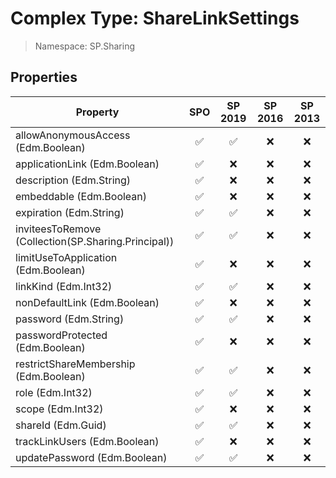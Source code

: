 # Complex Type: ShareLinkSettings

> Namespace: SP.Sharing

## Properties

Property | SPO | SP 2019 | SP 2016 | SP 2013
----------|:---:|:-------:|:-------:|:-------:
allowAnonymousAccess (Edm.Boolean) | ✅ | ✅ | ❌ | ❌
applicationLink (Edm.Boolean) | ✅ | ❌ | ❌ | ❌
description (Edm.String) | ✅ | ❌ | ❌ | ❌
embeddable (Edm.Boolean) | ✅ | ❌ | ❌ | ❌
expiration (Edm.String) | ✅ | ✅ | ❌ | ❌
inviteesToRemove (Collection(SP.Sharing.Principal)) | ✅ | ✅ | ❌ | ❌
limitUseToApplication (Edm.Boolean) | ✅ | ❌ | ❌ | ❌
linkKind (Edm.Int32) | ✅ | ✅ | ❌ | ❌
nonDefaultLink (Edm.Boolean) | ✅ | ❌ | ❌ | ❌
password (Edm.String) | ✅ | ✅ | ❌ | ❌
passwordProtected (Edm.Boolean) | ✅ | ❌ | ❌ | ❌
restrictShareMembership (Edm.Boolean) | ✅ | ✅ | ❌ | ❌
role (Edm.Int32) | ✅ | ✅ | ❌ | ❌
scope (Edm.Int32) | ✅ | ❌ | ❌ | ❌
shareId (Edm.Guid) | ✅ | ✅ | ❌ | ❌
trackLinkUsers (Edm.Boolean) | ✅ | ❌ | ❌ | ❌
updatePassword (Edm.Boolean) | ✅ | ✅ | ❌ | ❌